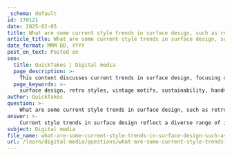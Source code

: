 ```yaml
---
_schema: default
id: 170121
date: 2025-02-05
title: What are some current style trends in surface design, such as retro and vintage styles?
article_title: What are some current style trends in surface design, such as retro and vintage styles?
date_format: MMM DD, YYYY
post_on_text: Posted on
seo:
  title: QuickTakes | Digital media
  page_description: >-
    This content discusses current trends in surface design, focusing on retro and vintage styles that emphasize nostalgia, sustainability, and nature-inspired motifs.
  page_keywords: >-
    surface design, retro styles, vintage motifs, sustainability, handmade aesthetics, botanical prints, seasonal trends, digital illustration, 1970s design, Art Deco, mid-century modern, craftsmanship, organic shapes, wellness, nature-inspired designs
author: QuickTakes
question: >-
    What are some current style trends in surface design, such as retro and vintage styles?
answer: >-
    Current style trends in surface design reflect a diverse range of influences, including retro and vintage styles, which have gained significant popularity. Here are some key trends observed in the market:\n\n1. **Retro Aesthetics**: Retro styles, particularly those reminiscent of the 1970s, are making a strong comeback. This trend is characterized by bold colors, playful shapes, and exaggerated proportions. Designers are drawing inspiration from the visual language of past decades, creating nostalgic designs that resonate with consumers. For instance, Jeremyville's character designs exemplify this retro influence through vibrant palettes and whimsical forms.\n\n2. **Vintage Motifs**: Vintage styles often incorporate elements from earlier design movements, such as Art Deco or mid-century modern. These motifs can include intricate patterns, classic typography, and a color palette that evokes a sense of nostalgia. The appeal of vintage designs lies in their timeless quality, making them suitable for various applications, from textiles to packaging.\n\n3. **Sustainability and Handmade Aesthetics**: There is a growing trend towards sustainability in surface design, with many designers opting for handmade aesthetics that emphasize craftsmanship. This trend often features organic shapes, natural materials, and eco-friendly practices, appealing to consumers who value sustainability.\n\n4. **Botanical Prints**: Nature-inspired designs, particularly botanical prints, continue to be popular. These designs often feature lush greenery, floral patterns, and earthy tones, reflecting a connection to nature and the outdoors. This trend aligns with the increasing consumer interest in wellness and natural living.\n\n5. **Seasonal and Thematic Influences**: Seasonal trends significantly impact surface design, with motifs and themes changing based on cultural events, holidays, and consumer preferences. For example, holiday-themed designs may incorporate festive colors and symbols, while summer collections might feature bright, tropical patterns.\n\n6. **Digital Illustration Trends**: The rise of digital illustration has also influenced surface design, with trends leaning towards minimalism, bold colors, and the integration of animation. Illustrators are adopting contemporary styles that appeal to a tech-savvy audience, often using digital tools to create seamless patterns and dynamic visuals.\n\nBy staying informed about these trends, illustrators and designers can create relevant and appealing works that resonate with current consumer preferences. Engaging with the design community and following industry publications can further enhance understanding of these evolving trends.
subject: Digital media
file_name: what-are-some-current-style-trends-in-surface-design-such-as-retro-and-vintage-styles.md
url: /learn/digital-media/questions/what-are-some-current-style-trends-in-surface-design-such-as-retro-and-vintage-styles
---
```


&nbsp;